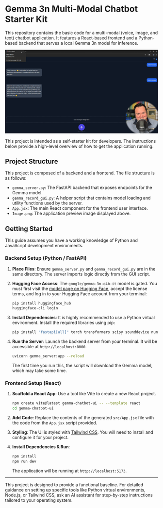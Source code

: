 # Gemma 3n Multi-Modal Chatbot Starter Kit

This repository contains the basic code for a multi-modal (voice, image, and text) chatbot application. It features a React-based frontend and a Python-based backend that serves a local Gemma 3n model for inference.

![Gemma 3n Chatbot Demo](Image.png)

This project is intended as a self-starter kit for developers. The instructions below provide a high-level overview of how to get the application running.

## Project Structure

This project is composed of a backend and a frontend. The file structure is as follows:

-   `gemma_server.py`: The FastAPI backend that exposes endpoints for the Gemma model.
-   `gemma_record_gui.py`: A helper script that contains model loading and utility functions used by the server.
-   `App.jsx`: The main React component for the frontend user interface.
-   `Image.png`: The application preview image displayed above.

## Getting Started

This guide assumes you have a working knowledge of Python and JavaScript development environments.

### Backend Setup (Python / FastAPI)

1.  **Place Files**: Ensure `gemma_server.py` and `gemma_record_gui.py` are in the same directory. The server imports logic directly from the GUI script.

2.  **Hugging Face Access**: The `google/gemma-3n-e4b-it` model is gated. You must first visit the [model page on Hugging Face](https://huggingface.co/google/gemma-3n-e4b-it), accept the license terms, and log in to your Hugging Face account from your terminal:
    ```bash
    pip install huggingface_hub
    huggingface-cli login
    ```

3.  **Install Dependencies**: It is highly recommended to use a Python virtual environment. Install the required libraries using pip:
    ```bash
    pip install "fastapi[all]" torch transformers scipy sounddevice numpy accelerate python-multipart
    ```

4.  **Run the Server**: Launch the backend server from your terminal. It will be accessible at `http://localhost:8000`.
    ```bash
    uvicorn gemma_server:app --reload
    ```
    The first time you run this, the script will download the Gemma model, which may take some time.

### Frontend Setup (React)

1.  **Scaffold a React App**: Use a tool like Vite to create a new React project.
    ```bash
    npm create vite@latest gemma-chatbot-ui -- --template react
    cd gemma-chatbot-ui
    ```

2.  **Add Code**: Replace the contents of the generated `src/App.jsx` file with the code from the `App.jsx` script provided.

3.  **Styling**: The UI is styled with [Tailwind CSS](https://tailwindcss.com/). You will need to install and configure it for your project.

4.  **Install Dependencies & Run**:
    ```bash
    npm install
    npm run dev
    ```
    The application will be running at `http://localhost:5173`.

---

This project is designed to provide a functional baseline. For detailed guidance on setting up specific tools like Python virtual environments, Node.js, or Tailwind CSS, ask an AI assistant for step-by-step instructions tailored to your operating system.
